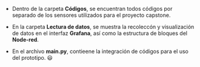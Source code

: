 - Dentro de la carpeta **Códigos**, se encuentran todos códigos por separado de los sensores utilizados para el proyecto capstone. 

- En la carpeta **Lectura de datos**, se muestra la recoleccón y visualización de datos en el interfaz **Grafana**, así como la estructura de bloques del **Node-red**. 

- En el archivo **main.py**, contieene la integración de códigos para el uso del prototipo. 😃
